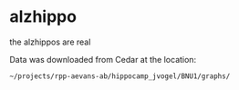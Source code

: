 # alzhippo
the alzhippos are real


Data was downloaded from Cedar at the location: 

```
~/projects/rpp-aevans-ab/hippocamp_jvogel/BNU1/graphs/
```
